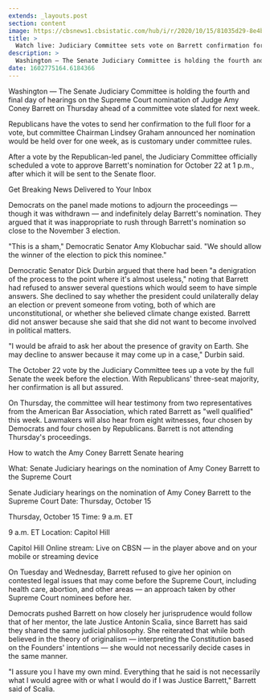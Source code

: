 ```yaml
--- 
extends: _layouts.post 
section: content 
image: https://cbsnews1.cbsistatic.com/hub/i/r/2020/10/15/81035d29-8e4b-49db-aa72-abac69ad57df/thumbnail/1200x630g2/75d9cc4565a2602aa78d48366f1b6f42/gettyimages-1229080290.jpg 
title: > 
  Watch live: Judiciary Committee sets vote on Barrett confirmation for October 22 
description: > 
  Washington — The Senate Judiciary Committee is holding the fourth and final day of hearings on the Supreme Court nomination of Judge Amy Coney Barrett on Thursday ahead of a committee vote slated for next week.After a vote by the Republican-led panel, the Judiciary Committee officially scheduled a vote to approve Barrett's nomination for October 22 at 1 p.m., after which it will be sent to the Senate floor.The October 22 vote by the Judiciary Committee tees up a vote by the full Senate the week before the election.How to watch the Amy Coney Barrett Senate hearingWhat: Senate Judiciary hearings on the nomination of Amy Coney Barrett to the Supreme CourtSenate Judiciary hearings on the nomination of Amy Coney Barrett to the Supreme Court Date: Thursday, October 15Thursday, October 15 Time: 9 a.m.Everything that he said is not necessarily what I would agree with or what I would do if I was Justice Barrett," Barrett said of Scalia. 
date: 1602775164.6184366 
--- 
```

Washington — The Senate Judiciary Committee is holding the fourth and final day of hearings on the Supreme Court nomination of Judge Amy Coney Barrett on Thursday ahead of a committee vote slated for next week.

Republicans have the votes to send her confirmation to the full floor for a vote, but committee Chairman Lindsey Graham announced her nomination would be held over for one week, as is customary under committee rules.

After a vote by the Republican-led panel, the Judiciary Committee officially scheduled a vote to approve Barrett's nomination for October 22 at 1 p.m., after which it will be sent to the Senate floor.

Get Breaking News Delivered to Your Inbox

Democrats on the panel made motions to adjourn the proceedings — though it was withdrawn — and indefinitely delay Barrett's nomination. They argued that it was inappropriate to rush through Barrett's nomination so close to the November 3 election.

"This is a sham," Democratic Senator Amy Klobuchar said. "We should allow the winner of the election to pick this nominee."

Democratic Senator Dick Durbin argued that there had been "a denigration of the process to the point where it's almost useless," noting that Barrett had refused to answer several questions which would seem to have simple answers. She declined to say whether the president could unilaterally delay an election or prevent someone from voting, both of which are unconstitutional, or whether she believed climate change existed. Barrett did not answer because she said that she did not want to become involved in political matters.

"I would be afraid to ask her about the presence of gravity on Earth. She may decline to answer because it may come up in a case," Durbin said.

The October 22 vote by the Judiciary Committee tees up a vote by the full Senate the week before the election. With Republicans' three-seat majority, her confirmation is all but assured.

On Thursday, the committee will hear testimony from two representatives from the American Bar Association, which rated Barrett as "well qualified" this week. Lawmakers will also hear from eight witnesses, four chosen by Democrats and four chosen by Republicans. Barrett is not attending Thursday's proceedings.

How to watch the Amy Coney Barrett Senate hearing

What: Senate Judiciary hearings on the nomination of Amy Coney Barrett to the Supreme Court

Senate Judiciary hearings on the nomination of Amy Coney Barrett to the Supreme Court Date: Thursday, October 15

Thursday, October 15 Time: 9 a.m. ET

9 a.m. ET Location: Capitol Hill

Capitol Hill Online stream: Live on CBSN — in the player above and on your mobile or streaming device

On Tuesday and Wednesday, Barrett refused to give her opinion on contested legal issues that may come before the Supreme Court, including health care, abortion, and other areas — an approach taken by other Supreme Court nominees before her.

Democrats pushed Barrett on how closely her jurisprudence would follow that of her mentor, the late Justice Antonin Scalia, since Barrett has said they shared the same judicial philosophy. She reiterated that while both believed in the theory of originalism — interpreting the Constitution based on the Founders' intentions — she would not necessarily decide cases in the same manner.

"I assure you I have my own mind. Everything that he said is not necessarily what I would agree with or what I would do if I was Justice Barrett," Barrett said of Scalia.